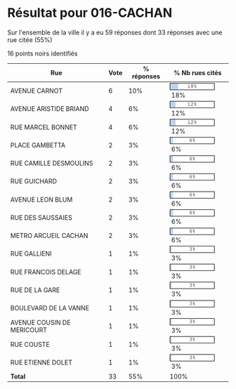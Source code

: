 # Résultat pour 016-CACHAN

Sur l'ensemble de la ville il y a eu 59 réponses dont 33 réponses avec une rue citée (55%)

16 points noirs identifiés

| Rue | Vote | % réponses | % Nb rues cités|
|-----|------|------------|----------------|
| AVENUE CARNOT | 6 | 10% | <img src="../../img/bar_18.gif" />&nbsp;18%|
| AVENUE ARISTIDE BRIAND | 4 | 6% | <img src="../../img/bar_12.gif" />&nbsp;12%|
| RUE MARCEL BONNET | 4 | 6% | <img src="../../img/bar_12.gif" />&nbsp;12%|
| PLACE GAMBETTA | 2 | 3% | <img src="../../img/bar_6.gif" />&nbsp;6%|
| RUE CAMILLE DESMOULINS | 2 | 3% | <img src="../../img/bar_6.gif" />&nbsp;6%|
| RUE GUICHARD | 2 | 3% | <img src="../../img/bar_6.gif" />&nbsp;6%|
| AVENUE LEON BLUM | 2 | 3% | <img src="../../img/bar_6.gif" />&nbsp;6%|
| RUE DES SAUSSAIES | 2 | 3% | <img src="../../img/bar_6.gif" />&nbsp;6%|
| METRO ARCUEIL CACHAN | 2 | 3% | <img src="../../img/bar_6.gif" />&nbsp;6%|
| RUE GALLIENI | 1 | 1% | <img src="../../img/bar_3.gif" />&nbsp;3%|
| RUE FRANCOIS DELAGE | 1 | 1% | <img src="../../img/bar_3.gif" />&nbsp;3%|
| RUE DE LA GARE | 1 | 1% | <img src="../../img/bar_3.gif" />&nbsp;3%|
| BOULEVARD DE LA VANNE | 1 | 1% | <img src="../../img/bar_3.gif" />&nbsp;3%|
| AVENUE COUSIN DE MERICOURT | 1 | 1% | <img src="../../img/bar_3.gif" />&nbsp;3%|
| RUE COUSTE | 1 | 1% | <img src="../../img/bar_3.gif" />&nbsp;3%|
| RUE ETIENNE DOLET | 1 | 1% | <img src="../../img/bar_3.gif" />&nbsp;3%|
| **Total** | 33 | 55% | 100%|
